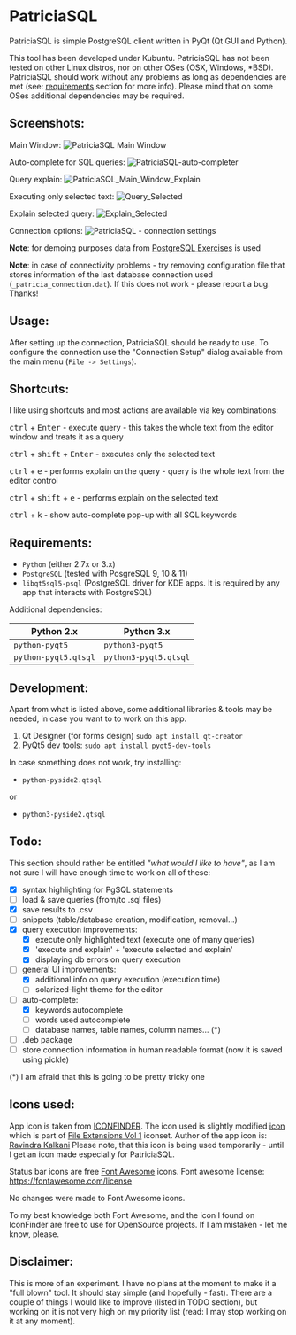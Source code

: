 PatriciaSQL
=============

PatriciaSQL is simple PostgreSQL client written in PyQt (Qt GUI and Python). 

This tool has been developed under Kubuntu. PatriciaSQL has not been tested on other Linux distros, nor on other OSes (OSX, Windows, *BSD). PatriciaSQL should work without any problems as long as dependencies are met (see: [requirements](https://github.com/MaciekTalaska/PatriciaSQL#requirements) section for more info). Please mind that on some OSes additional dependencies may be required.


Screenshots:
------------

Main Window:
![PatriciaSQL Main Window](doc/PatriciaSQL-main.png)

Auto-complete for SQL queries:
![PatriciaSQL-auto-completer](doc/PatriciaSQL-auto-completer.png)

Query explain:
![PatriciaSQL_Main_Window_Explain](doc/PatriciaSQL-main-explain.png)

Executing only selected text:
![Query_Selected](doc/PatriciaSQL-main-execute-selected.png)

Explain selected query:
![Explain_Selected](doc/PatriciaSQL-main-explain-selected.png)

Connection options:
![PatriciaSQL - connection settings](doc/PatriciaSQL-connection_settings.png)


**Note**: for demoing purposes data from [PostgreSQL Exercises](https://pgexercises.com/) is used

**Note**: in case of connectivity problems - try removing configuration file that stores information of the last database connection used (`_patricia_connection.dat`). If this does not work - please report a bug. Thanks!

Usage:
------

After setting up the connection, PatriciaSQL should be ready to use. To configure the connection use the "Connection Setup" dialog available from the main menu (`File -> Settings`).

Shortcuts:
----------
I like using shortcuts and most actions are available via key combinations:

<kbd>ctrl</kbd> + <kbd>Enter</kbd> - execute query - this takes the whole text from the editor window and treats it as a query

<kbd>ctrl</kbd> + <kbd>shift</kbd> + <kbd>Enter</kbd> - executes only the selected text

<kbd>ctrl</kbd> + <kbd>e</kbd> - performs explain on the query - query is the whole text from the editor control

<kbd>ctrl</kbd> + <kbd>shift</kbd> + <kbd>e</kbd> - performs explain on the selected text

<kbd>ctrl</kbd> + <kbd>k</kbd> - show auto-complete pop-up with all SQL keywords


Requirements:
---------------

- `Python` (either 2.7x or 3.x)
- `PostgreSQL` (tested with PosgreSQL 9, 10 & 11)
- `libqt5sql5-psql`  (PostgreSQL driver for KDE apps. It is required by any app that interacts with PostgreSQL)

Additional dependencies:

|Python 2.x | Python 3.x |
|-----------|------------|
| `python-pyqt5` | `python3-pyqt5` |
| `python-pyqt5.qtsql` | `python3-pyqt5.qtsql` |

Development:
--------------

Apart from what is listed above, some additional libraries & tools may be needed, in case you want to to work on this app.

1. Qt Designer (for forms design) `sudo apt install qt-creator`
2. PyQt5 dev tools: `sudo apt install pyqt5-dev-tools`

In case something does not work, try installing:
  * `python-pyside2.qtsql`
  
  or
  
  * `python3-pyside2.qtsql`

Todo:
------
This section should rather be entitled *"what would I like to have"*, as I am not sure I will have enough time to work on all of these:

 - [x] syntax highlighting for PgSQL statements
 - [ ] load & save queries (from/to .sql files)
 - [x] save results to .csv
 - [ ] snippets (table/database creation, modification, removal...)
 - [x] query execution improvements:
    - [x] execute only highlighted text (execute one of many queries)
    - [x] 'execute and explain' + 'execute selected and explain'
    - [x] displaying db errors on query execution
 - [ ] general UI improvements:
    - [x] additional info on query execution (execution time)
    - [ ] solarized-light theme for the editor
 - [ ] auto-complete:
    - [x] keywords autocomplete
    - [ ] words used autocomplete
    - [ ] database names, table names, column names... (*)
 - [ ] .deb package
 - [ ] store connection information in human readable format (now it is saved using pickle)
   
(*) I am afraid that this is going to be pretty tricky one


Icons used:
-----------

App icon is taken from [ICONFINDER](https://www.iconfinder.com). The icon used is slightly modified [icon](https://www.iconfinder.com/icons/3876341/data_database_extension_file_sql_icon) which is part of [File Extensions Vol 1](https://www.iconfinder.com/iconsets/file-extension-vol-1) iconset.
Author of the app icon is: [Ravindra Kalkani](https://www.iconfinder.com/UN-icon)
Please note, that this icon is being used temporarily - until I get an icon made especially for PatriciaSQL.

Status bar icons are free [Font Awesome](https://fontawesome.com/icons?d=gallery&m=free) icons.
Font awesome license: https://fontawesome.com/license

No changes were made to Font Awesome icons.


To my best knowledge both Font Awesome, and the icon I found on IconFinder are free to use for OpenSource projects. If I am mistaken - let me know, please.

Disclaimer:
--------------
This is more of an experiment. I have no plans at the moment to make it a "full blown" tool. It should stay simple (and hopefully - fast). There are a couple of things I would like to improve (listed in TODO section), but working on it is not very high on my priority list (read: I may stop working on it at any moment).
